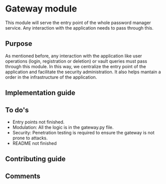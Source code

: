 # Gateway module

This module will serve the entry point of the whole password manager service. Any interaction with the application needs to pass through this.

## Purpose
As mentioned before, any interaction with the application like user operations (login, registration or deletion) or vault queries must pass through this module. In this way, we centralize the entry point of the application and facilitate the security administration. It also helps mantain a order in the infrastructure of the application.

## Implementation guide


## To do's
- Entry points not finished.
- Modulation: All the logic is in the gateway.py file.
- Security: Penetration testing is required to ensure the gateway is not prone to attacks.
- README not finished

## Contributing guide

## Comments
